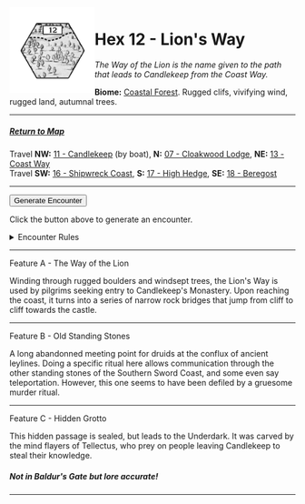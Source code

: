 
<img align="left" width=150px src="/images/Hexes/hex12.png">
<h1>Hex 12 - Lion's Way</h1>

*The Way of the Lion is the name given to the path that leads to Candlekeep from the Coast Way.*

**Biome:** <u>Coastal Forest</u>. Rugged clifs, vivifying wind, rugged land, autumnal trees.

---

##### [Return to Map](https://saltygoo.github.io/2024/12/31/BGHex/)
Travel **NW:** [11 - Candlekeep](/pages/BaldurHex/11-Candlekeep) (by boat), **N:** [07 - Cloakwood Lodge](/pages/BaldurHex/07-CloakwoodLodge), **NE:** [13 - Coast Way](/pages/BaldurHex/13-CoastWay)<br>
Travel **SW:** [16 - Shipwreck Coast](/pages/BaldurHex/16-ShipwreckCoast), **S:** [17 - High Hedge](/pages/BaldurHex/17-HighHedge), **SE:** [18 - Beregost](/pages/BaldurHex/18-Beregost)

 ---
 
<button id="generateText" >Generate Encounter</button> <br>

<span class="grey" id="result" style="height: 75px;"> Click the button above to generate an encounter. </span>

<details markdown="1">
<summary>Encounter Rules</summary>
Generate an encounter the first time the party goes to one of this hex's features and every 12 hours. Encounters can happen on the way to the location or at the destination. If an encounter would happen while the party rests, good survival skills while setting up camp make the encounter happen after the full rest is completed. Search the [Baldur's Gate Wiki](https://baldursgate.fandom.com/wiki/Baldur%27s_Gate_Wiki) for informations on named NPC. Do not hesitate to replace any named NPC by one the players have already met from time to time! It makes for a better story.
</details>

 ---

<span class="blacktitle"> Feature A - The Way of the Lion</span>

Winding through rugged boulders and windsept trees, the Lion's Way is used by pilgrims seeking entry to Candlekeep's Monastery. Upon reaching the coast, it turns into a series of narrow rock bridges that jump from cliff to cliff towards the castle.

---

<span class="blacktitle"> Feature B - Old Standing Stones</span>

A long abandonned meeting point for druids at the conflux of ancient leylines. Doing a specific ritual here allows communication through the other standing stones of the Southern Sword Coast, and some even say teleportation. However, this one seems to have been defiled by a gruesome murder ritual.

---

<span class="blacktitle"> Feature C - Hidden Grotto</span>

This hidden passage is sealed, but leads to the Underdark. It was carved by the mind flayers of Tellectus, who prey on people leaving Candlekeep to steal their knowledge.

##### Not in Baldur's Gate but lore accurate!

---

<script>
    const climate1 = "Forest";
    const climate2 = "Coast";
</script>
<script src="/scripts/BGencounter.js"></script>
